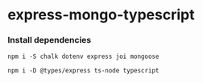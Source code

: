 # express-mongo-typescript

### Install dependencies
```npm i -S chalk dotenv express joi mongoose```

```npm i -D @types/express ts-node typescript```